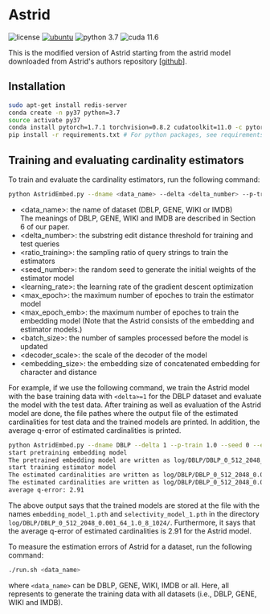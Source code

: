 # Astrid

![license](https://img.shields.io/github/license/sykwon/teddy-dream?color=brightgreen)
[![ubuntu](https://img.shields.io/badge/ubuntu-v18.04-orange)](https://wiki.ubuntu.com/Releases)
![python 3.7](https://img.shields.io/badge/python-v3.7-blue)
![cuda 11.6](https://img.shields.io/badge/cuda-v11.6-blue)

This is the modified version of Astrid starting from the astrid model downloaded from Astrid's authors repository [[github](<https://github.com/saravanan-thirumuruganathan/astrid-string-selectivity>)].

## Installation

```bash
sudo apt-get install redis-server
conda create -n py37 python=3.7
source activate py37
conda install pytorch=1.7.1 torchvision=0.8.2 cudatoolkit=11.0 -c pytorch -c nvidia
pip install -r requirements.txt # For python packages, see requirements.txt
```

## Training and evaluating cardinality estimators

To train and evaluate the cardinality estimators, run the following command:

```bash
python AstridEmbed.py --dname <data_name> --delta <delta_number> --p-train <ratio_training> --seed <seed_number> --es <embedding_size> --bs <batch_size> --<learning_rate> --epoch <max_epoch> --emb-epoch <max_epoch_emb> --dsc <decoder_scale>
```

* <data_name>: the name of dataset (DBLP, GENE, WIKI or IMDB)  
The meanings of DBLP, GENE, WIKI and IMDB are described in Section 6 of our paper.
* <delta_number>: the substring edit distance threshold for training and test queries
* <ratio_training>: the sampling ratio of query strings to train the estimators
* <seed_number>: the random seed to generate the initial weights of the estimator model
* <learning_rate>: the learning rate of the gradient descent optimization
* <max_epoch>: the maximum number of epoches to train the estimator model
* <max_epoch_emb>: the maximum number of epoches to train the embedding model (Note that the Astrid consists of the embedding and estimator models.)
* <batch_size>: the number of samples processed before the model is updated
* <decoder_scale>: the scale of the decoder of the model
* <embedding_size>: the embedding size of concatenated embedding for character and distance

For example, if we use the following command, we train the Astrid model with the base training data with ```<delta>=1``` for the DBLP dataset and evaluate the model with the test data.  After training as well as evaluation of the Astrid model are done, the file pathes where the output file of the estimated cardinalities for test data and the trained models are printed.
In addition, the average q-error of estimated cardinalities is printed.

```bash
python AstridEmbed.py --dname DBLP --delta 1 --p-train 1.0 --seed 0 --es 512 --bs 2048 --lr 0.001 --epoch 64 --emb-epoch 8 --dsc 1024
start pretraining embedding model
The pretrained embedding model are written as log/DBLP/DBLP_0_512_2048_0.001_64_1.0_8_1024/embedding_model_1.pth
start training estimator model
The estimated cardinalities are written as log/DBLP/DBLP_0_512_2048_0.001_64_1.0_8_1024/selectivity_model_1.pth
The estimated cardinalities are written as log/DBLP/DBLP_0_512_2048_0.001_64_1.0_8_1024/analysis_ts_1.csv
average q-error: 2.91
```

The above output says that the trained models are stored at the file with the names ```embedding_model_1.pth``` and ```selectivity_model_1.pth``` in the directory ```log/DBLP/DBLP_0_512_2048_0.001_64_1.0_8_1024/```.
Furthermore, it says that the average q-error of estimated cardinalities is 2.91 for the Astrid model.

To measure the estimation errors of Astrid for a dataset, run the following command:

```bash
./run.sh <data_name>
```

where ```<data_name>``` can be DBLP, GENE, WIKI, IMDB or all. Here, all represents to generate the training data with all datasets (i.e., DBLP, GENE, WIKI and IMDB).
